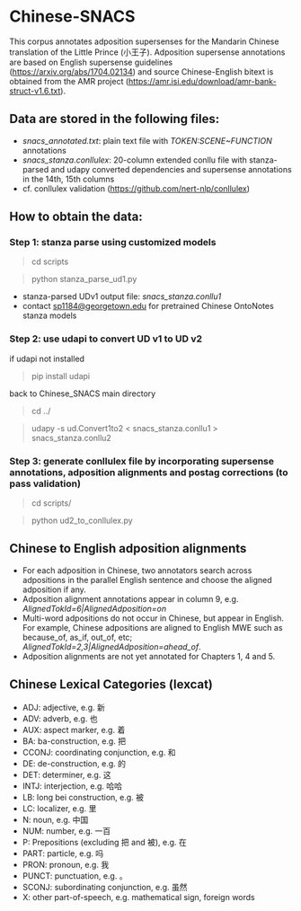 # Chinese-SNACS

This corpus annotates adposition supersenses for the Mandarin Chinese translation of the Little Prince (小王子).
Adposition supersense annotations are based on English supersense guidelines (https://arxiv.org/abs/1704.02134) and source Chinese-English bitext is obtained from the AMR project (https://amr.isi.edu/download/amr-bank-struct-v1.6.txt).

## Data are stored in the following files:
- *snacs_annotated.txt*: plain text file with *TOKEN:SCENE\~FUNCTION* annotations
- *snacs_stanza.conllulex*: 20-column extended conllu file with stanza-parsed and udapy converted dependencies and supersense annotations in the 14th, 15th columns
- cf. conllulex validation (https://github.com/nert-nlp/conllulex)


## How to obtain the data:

### Step 1: stanza parse using customized models
> cd scripts

> python stanza_parse_ud1.py

- stanza-parsed UDv1 output file: *snacs_stanza.conllu1*
- contact sp1184@georgetown.edu for pretrained Chinese OntoNotes stanza models

### Step 2: use udapi to convert UD v1 to UD v2

if udapi not installed
> pip install udapi

back to Chinese_SNACS main directory
> cd ../

> udapy -s ud.Convert1to2 < snacs_stanza.conllu1 > snacs_stanza.conllu2

### Step 3: generate conllulex file by incorporating supersense annotations, adposition alignments and postag corrections (to pass validation)

> cd scripts/

> python ud2_to_conllulex.py



## Chinese to English adposition alignments
- For each adposition in Chinese, two annotators search across adpositions in the parallel English sentence and choose the aligned adposition if any. 
- Adposition alignment annotations appear in column 9, e.g. *AlignedTokId=6|AlignedAdposition=on*
- Multi-word adpositions do not occur in Chinese, but appear in English. For example, Chinese adpositions are aligned to English MWE such as because_of, as_if, out_of, etc; *AlignedTokId=2,3|AlignedAdposition=ahead_of*.
- Adposition alignments are not yet annotated for Chapters 1, 4 and 5.

## Chinese Lexical Categories (lexcat)


- ADJ: adjective, e.g. 新
- ADV: adverb, e.g. 也
- AUX: aspect marker, e.g. 着
- BA: ba-construction, e.g. 把
- CCONJ: coordinating conjunction, e.g. 和
- DE: de-construction, e.g. 的
- DET: determiner, e.g. 这
- INTJ: interjection, e.g. 哈哈
- LB: long bei construction, e.g. 被
- LC: localizer, e.g. 里
- N: noun, e.g. 中国
- NUM: number, e.g. 一百
- P: Prepositions (excluding 把 and 被), e.g. 在
- PART: particle, e.g. 吗
- PRON: pronoun, e.g. 我
- PUNCT: punctuation, e.g. 。
- SCONJ: subordinating conjunction, e.g. 虽然
- X: other part-of-speech, e.g. mathematical sign, foreign words

